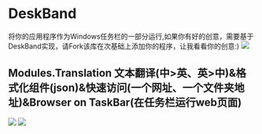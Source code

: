 # DeskBand
将你的应用程序作为Windows任务栏的一部分运行,如果你有好的创意，需要基于DeskBand实现，请Fork该库在次基础上添加你的程序，让我看看你的创意:)
![](https://i.loli.net/2021/04/26/BqTtgeuXQpEO54J.png)
## Modules.Translation 文本翻译(中>英、英>中)&格式化组件(json)&快速访问(一个网址、一个文件夹地址)&Browser on TaskBar(在任务栏运行web页面)
![](https://i.loli.net/2021/04/28/zF7gwvujGPaNTZ8.png)
![](https://i.loli.net/2021/05/07/xmOyhXbPGrfQkUB.png)
